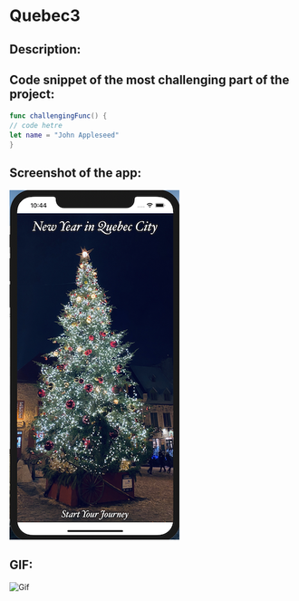 # Quebec3

## Description:

## Code snippet of the most challenging part of the project:

```swift
func challengingFunc() {
// code hetre
let name = "John Appleseed"
}
```

## Screenshot of the app:

![login screen1](Assets/loginscreen1.png)

## GIF:

![Gif](Assets/New-Year-in-Quebec-City.gif)
